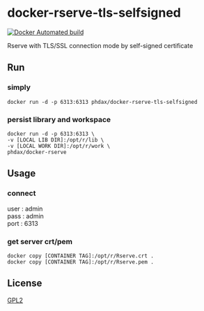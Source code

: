 docker-rserve-tls-selfsigned
=============

[![Docker Automated build](https://img.shields.io/docker/automated/jrottenberg/ffmpeg.svg)](https://hub.docker.com/r/phdax/docker-rserve-tls-selfsigned/)

Rserve with TLS/SSL connection mode by self-signed certificate

## Run
### simply
```
docker run -d -p 6313:6313 phdax/docker-rserve-tls-selfsigned
```
### persist library and workspace
```
docker run -d -p 6313:6313 \
-v [LOCAL LIB DIR]:/opt/r/lib \
-v [LOCAL WORK DIR]:/opt/r/work \
phdax/docker-rserve
```

## Usage
### connect
user : admin \
pass : admin \
port : 6313
### get server crt/pem
```
docker copy [CONTAINER TAG]:/opt/r/Rserve.crt .
docker copy [CONTAINER TAG]:/opt/r/Rserve.pem .
```

## License
[GPL2](https://github.com/phdax/docker-rserve-tls-selfsigned/blob/master/LICENSE)